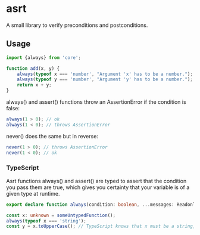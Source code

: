 # asrt

A small library to verify preconditions and postconditions.

## Usage

```javascript
import {always} from 'core';

function add(x, y) {
    always(typeof x === 'number', "Argument 'x' has to be a number.");
    always(typeof y === 'number', "Argument 'y' has to be a number.");
    return x + y;
}
```

always() and assert() functions throw an AssertionError if the condition is false:
```typescript
always(1 > 0); // ok
always(1 < 0); // throws AssertionError
```

never() does the same but in reverse:
```typescript
never(1 > 0); // throws AssertionError
never(1 < 0); // ok
```

### TypeScript

Asrt functions always() and assert() are typed to assert that the condition you pass them are true, which gives you certainty that your variable is of a given type at runtime. 

```typescript
export declare function always(condition: boolean, ...messages: ReadonlyArray<string>): asserts condition;
```

```typescript
const x: unknown = someUntypedFunction();
always(typeof x === 'string');
const y = x.toUpperCase(); // TypeScript knows that x must be a string, your IDE can suggest toUpperCase() method
```
